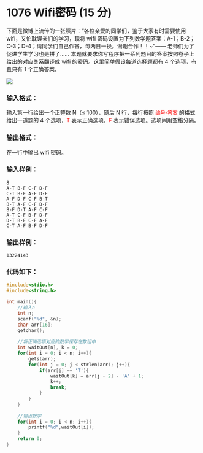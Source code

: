 # 1076 Wifi密码 (15 分)
下面是微博上流传的一张照片：“各位亲爱的同学们，鉴于大家有时需要使用 wifi，又怕耽误亲们的学习，现将 wifi 密码设置为下列数学题答案：A-1；B-2；C-3；D-4；请同学们自己作答，每两日一换。谢谢合作！！~”—— 老师们为了促进学生学习也是拼了…… 本题就要求你写程序把一系列题目的答案按照卷子上给出的对应关系翻译成 wifi 的密码。这里简单假设每道选择题都有 4 个选项，有且只有 1 个正确答案。

![](https://images.ptausercontent.com/7e56be3f-caba-45f1-b9cb-38a96d44de76.jpg)	

### 输入格式：
输入第一行给出一个正整数 N（≤ 100），随后 N 行，每行按照 <font color="red" size="2px">编号-答案</font> 的格式给出一道题的 4 个选项，<font color="red" size="2px">T</font> 表示正确选项，<font color="red" size="2px">F</font>  表示错误选项。选项间用空格分隔。
### 输出格式：
在一行中输出 wifi 密码。
### 输入样例：
```
8
A-T B-F C-F D-F
C-T B-F A-F D-F
A-F D-F C-F B-T
B-T A-F C-F D-F
B-F D-T A-F C-F
A-T C-F B-F D-F
D-T B-F C-F A-F
C-T A-F B-F D-F
```
### 输出样例：
```
13224143
```
### 代码如下：
```c
#include<stdio.h>
#include<string.h>

int main(){
    //输入n 
    int n;
    scanf("%d", &n);
    char arr[16];
    getchar();
    
    //将正确选项对应的数字保存在数组中 
    int waitOut[n], k = 0;
    for(int i = 0; i < n; i++){
        gets(arr);
        for(int j = 0; j < strlen(arr); j++){
            if(arr[j] == 'T'){
                waitOut[k] = arr[j - 2] - 'A' + 1;
                k++;
                break;
            }
        }
    }
    
    //输出数字 
    for(int i = 0; i < n; i++){
        printf("%d",waitOut[i]);
    }
    return 0;
}
```